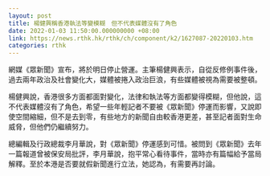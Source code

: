 ```yaml
---
layout: post
title: 楊健興稱香港執法等變模糊　但不代表媒體沒有了角色
date: 2022-01-03 11:50:00.000000000 +08:00
link: https://news.rthk.hk/rthk/ch/component/k2/1627087-20220103.htm
categories: rthk
---
```


網媒《眾新聞》宣布，將於明日停止營運。主筆楊健興表示，自從反修例事件後，過去兩年政治及社會變化大，媒體被捲入政治巨浪，有些媒體被視為需要被整頓。

楊健興說，香港很多方面都面對變化，法律和執法等方面都變得模糊，但他說，這不代表媒體沒有了角色，希望一些年輕記者不要被《眾新聞》停運而影響，又說即使空間縮細，但不是去到零，有些地方的新聞自由較香港更差，甚至記者面對生命威脅，但他們仍繼續努力。

總編輯及行政總裁李月華說，對《眾新聞》停運感到可惜。被問到《眾新聞》去年一篇報道曾被保安局批評，李月華說，抱平常心看待事件，當時亦有篇幅給予當局解釋。至於本港是否要就假新聞進行立法，她認為，有需要再討論。
